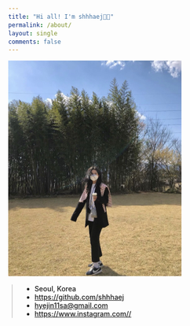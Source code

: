 ```yaml
---
title: "Hi all! I'm shhhaej👋🏻"
permalink: /about/
layout: single
comments: false
---
```


<div>
    <img src="/assets/images/about_photo.jpg" alt="about_meee" width="70%" min-width="700px" itemprop="image">
</div>


<div style="border-left: 2px solid rgba(199, 198, 198, 0.7); margin: 0.5em 0 0 0.5em; padding-left: 1.5em; font-weight: 500;">
    <ul class="author__urls social-icons">
        <li itemprop="homeLocation" itemscope itemtype="https://schema.org/Place">
          <i class="fas fa-fw fa-map-marker-alt" aria-hidden="true"></i> <span itemprop="name">  Seoul, Korea</span>
        </li>
        <li>
          <a href="https://github.com/shhhaej" itemprop="sameAs" rel="nofollow noopener noreferrer">
            <i class="fab fa-fw fa-github" aria-hidden="true"></i><span class="label">  https://github.com/shhhaej</span>
          </a>
        </li>
        <li>
          <a href="mailto:hyejin11sa@gmail.com">
            <meta itemprop="email" content="hyejin11sa@gmail.com" />
            <i class="fas fa-fw fa-envelope-square" aria-hidden="true"></i><span class="label">  hyejin11sa@gmail.com</span>
          </a>
        </li>
        <li>
          <a href="https://www.instagram.com//" itemprop="sameAs" rel="nofollow noopener noreferrer">
            <i class="fab fa-fw fa-instagram" aria-hidden="true"></i><span class="label">  https://www.instagram.com//</span>
          </a>
        </li>
    </ul>
  </div>